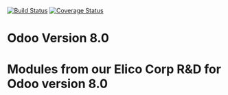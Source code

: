 [![Build Status](https://travis-ci.com/Elico-Corp/odoo-addons.svg?token=YBxZdxFiGehQQsBUqvor&branch=8.0)](https://travis-ci.com/Elico-Corp/odoo-addons)
[![Coverage Status](https://coveralls.io/repos/github/Elico-Corp/odoo-addons/badge.svg?branch=8.0)](https://coveralls.io/github/Elico-Corp/odoo-addons?branch=8.0)

# Odoo Version 8.0
# Modules from our Elico Corp R&D for Odoo version 8.0
